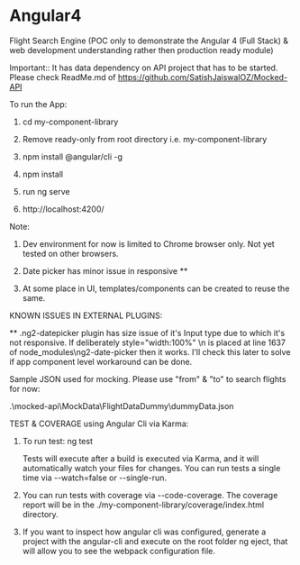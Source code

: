 # Angular4
Flight Search Engine (POC only to demonstrate the Angular 4 (Full Stack) & web development understanding rather then production ready module)


Important:: It has data dependency on API project that has to be started. Please check ReadMe.md of https://github.com/SatishJaiswalOZ/Mocked-API


To run the App:

1. cd my-component-library

2. Remove ready-only from root directory i.e. my-component-library

3. npm install @angular/cli -g

4. npm install

5. run ng serve

6. http://localhost:4200/


Note: 

1. Dev environment for now is limited to Chrome browser only. Not yet tested on other browsers.

2. Date picker has minor issue in responsive **

3. At some place in UI, templates/components can be created to reuse the same.

KNOWN ISSUES IN EXTERNAL PLUGINS:

** .ng2-datepicker plugin has size issue of it's Input type due to which it's not responsive. If deliberately style=\"width:100%\"  \n is placed at line 1637 of node_modules\ng2-date-picker then it works. I'll check this later to solve if app component level workaround can be done.

Sample JSON used for mocking. Please use "from" & "to" to search flights for now:

  .\mocked-api\MockData\FlightDataDummy\dummyData.json

TEST & COVERAGE using Angular Cli via Karma:

1. To run test: ng test

    Tests will execute after a build is executed via Karma, and it will automatically watch your files for changes. You can run tests a single time via --watch=false or --single-run.

2. You can run tests with coverage via --code-coverage. The coverage report will be in the  ./my-component-library/coverage/index.html directory.

3. If you want to inspect how angular cli was configured, generate a project with the angular-cli and execute on the root folder ng eject, that will allow you to see the webpack configuration file.
